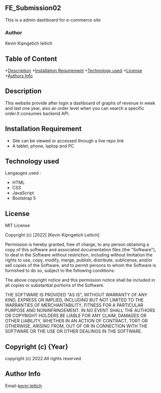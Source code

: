 ## FE_Submission02

This is a admin dashboard for e-commerce site 

### Author
 
 Kevin Kipngetich leitich


 ## Table of Content

 +[Description](#description)
 +[Installation Requirement](#Installation)
 +[Technology used](#Technology-used)
 +[License](#license)
 +[Authors Info](#author-info)

 ## Description

 This website provide after login a dashboard of graphs of revenue in week and last one year, also an order level when you can search a specific order.It consumes backend API.
## Installation Requirement

* Site can be viewed or accessed through a live repo link 
* A tablet, phone, laptop and PC

## Technology used

Langauges used :
* HTML
* CSS
* JavaScript
* Bootstrap 5

## License

MIT License

Copyright (c) [2022] [Kevin Kipngetich Leitich]

Permission is hereby granted, free of charge, to any person obtaining a copy of this software and associated documentation files (the "Software"), to deal in the Software without restriction, including without limitation the rights to use, copy, modify, merge, publish, distribute, sublicense, and/or sell copies of the Software, and to permit persons to whom the Software is furnished to do so, subject to the following conditions:

The above copyright notice and this permission notice shall be included in all copies or substantial portions of the Software.

THE SOFTWARE IS PROVIDED "AS IS", WITHOUT WARRANTY OF ANY KIND, EXPRESS OR IMPLIED, INCLUDING BUT NOT LIMITED TO THE WARRANTIES OF MERCHANTABILITY, FITNESS FOR A PARTICULAR PURPOSE AND NONINFRINGEMENT. IN NO EVENT SHALL THE AUTHORS OR COPYRIGHT HOLDERS BE LIABLE FOR ANY CLAIM, DAMAGES OR OTHER LIABILITY, WHETHER IN AN ACTION OF CONTRACT, TORT OR OTHERWISE, ARISING FROM, OUT OF OR IN CONNECTION WITH THE SOFTWARE OR THE USE OR OTHER DEALINGS IN THE SOFTWARE.

## Copyright (c) {Year}

copyright (c) 2022.All rights reserved.

## Author Info

Email-[kevin leitich](kevleitich@gmail.com)
